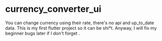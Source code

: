 # currency_converter_ui
You can change currency using their rate, there's no api and up_to_date data. This is my first flutter project so it can be shi*t. Anyway, I will fix my beginner bugs later if I don't forget .
